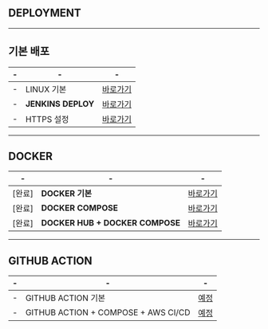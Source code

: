 DEPLOYMENT
---

---
기본 배포
---
|-|-|-|
|-|-|-|
|-|LINUX 기본|[바로가기](DOCUMENT/01_)|
|-|**JENKINS DEPLOY**|[바로가기](DOCUMENT/02_)|
|-|HTTPS 설정|[바로가기](DOCUMENT/03_)|


---
DOCKER
---
|-|-|-|
|-|-|-|
|[완료]|**DOCKER 기본**|[바로가기](DOCUMENT/04_)|
|[완료]|**DOCKER COMPOSE**|[바로가기](DOCUMENT/05_)|
|[완료]|**DOCKER HUB + DOCKER COMPOSE**|[바로가기](DOCUMENT/06_)|

---
GITHUB ACTION
---
|-|-|-|
|-|-|-|
|-|GITHUB ACTION 기본|[예정](DOCUMENT/07_)|
|-|GITHUB ACTION + COMPOSE  + AWS CI/CD|[예정](DOCUMENT/08_)|









